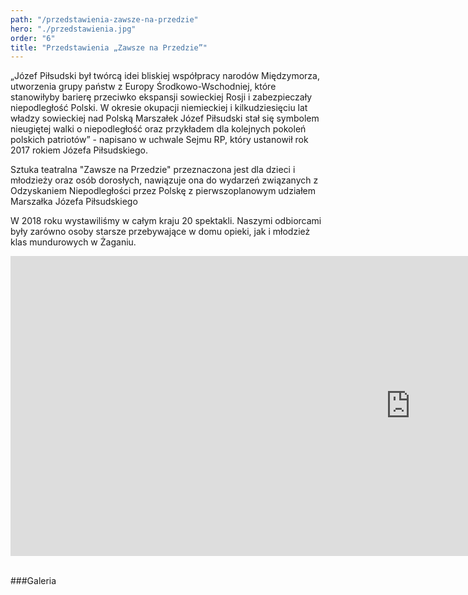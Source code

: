 ```yaml
---
path: "/przedstawienia-zawsze-na-przedzie"
hero: "./przedstawienia.jpg"
order: "6"
title: "Przedstawienia „Zawsze na Przedzie”"
---
```


„Józef Piłsudski był twórcą idei bliskiej współpracy narodów Międzymorza, utworzenia grupy państw z Europy Środkowo-Wschodniej, które stanowiłyby barierę przeciwko ekspansji sowieckiej Rosji i zabezpieczały niepodległość Polski. W okresie okupacji niemieckiej i kilkudziesięciu lat władzy sowieckiej nad Polską Marszałek Józef Piłsudski stał się symbolem nieugiętej walki o niepodległość oraz przykładem dla kolejnych pokoleń polskich patriotów” - napisano w uchwale Sejmu RP, który ustanowił rok 2017 rokiem Józefa Piłsudskiego.

Sztuka teatralna "Zawsze na Przedzie" przeznaczona jest dla dzieci i młodzieży oraz osób dorosłych, nawiązuje ona do wydarzeń związanych z Odzyskaniem Niepodległości przez Polskę z pierwszoplanowym udziałem Marszałka Józefa Piłsudskiego

W 2018 roku wystawiliśmy w całym kraju 20 spektakli. Naszymi odbiorcami były zarówno osoby starsze przebywające w domu opieki, jak i młodzież klas mundurowych w Żaganiu.


<iframe width="1280" height="480" src="https://www.youtube.com/embed/zK_ghbR7E98" frameborder="0" allow="accelerometer; autoplay; encrypted-media; gyroscope; picture-in-picture" allowfullscreen></iframe>
 


<br/>
<br/>


###Galeria
